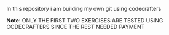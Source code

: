 In this repository i am building my own git using codecrafters

**Note**: ONLY THE FIRST TWO EXERCISES ARE TESTED USING CODECRAFTERS SINCE THE REST NEEDED PAYMENT